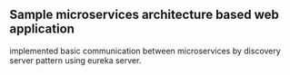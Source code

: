 ## Sample microservices architecture based web application
implemented basic communication between microservices by discovery server pattern using eureka server. 